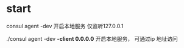# start

 consul agent -dev  开启本地服务 仅监听127.0.0.1

 ./consul agent -dev  **-client 0.0.0.0**  开启本地服务， 可通过ip 地址访问

